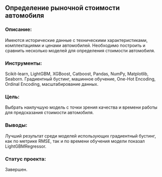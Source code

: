 ## Определение рыночной стоимости автомобиля
### Описание:
Имеются исторические данные с техническими характеристиками, комплектациями и ценами автомобилей. Необходимо построить и сравнить несколько моделей для определения стоимости автомобиля.

### Инструменты:
Scikit-learn, LightGBM, XGBoost, Catboost, Pandas, NumPy, Matplotlib, Seaborn.
Градиентный бустинг, машинное обучение, One-Hot Encoding, Ordinal Encoding, масштабирование данных.

### Цель:
Выбрать наилучшую модель с точки зрения качества и времени работы для предсказания стоимости автомобиля.

### Выводы:
Лучший результат среди моделей использующих градиентный бустинг, как по метрике RMSE, так и по времени обучения модели показал LightGBMRegressor.

### Статус проекта:
Завершен.
```python

```